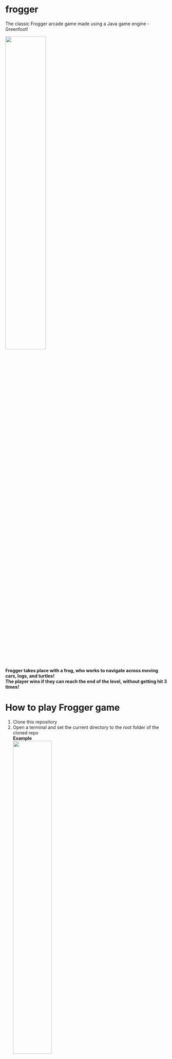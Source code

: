 # frogger
 The classic Frogger arcade game made using a Java game engine - Greenfoot!
 
<img src="https://github.com/kidskoding/Frogger/assets/68204671/57d774b6-40cb-4e2f-a637-56deca1b736c" width="50%" height="50%">
<br /> <br />
<strong>Frogger takes place with a frog, who works to navigate across moving cars, logs, and turtles! 
<br />The player wins if they can reach the end of the level, without getting hit 3 times!</strong>

# How to play Frogger game
<ol>
 <li>Clone this repository</li>
 <li>Open a terminal and set the current directory to the root folder of the cloned repo</li>
 <strong>Example</strong>
 <br />
 <img src="https://github.com/user-attachments/assets/b6389f01-4852-4191-aaa1-451e89938493" width="50%" height="50%">
 <li><strong>Install <a href="https://nodejs.org/en/download/prebuilt-installer">Node</a> and then execute the following commands one by one</strong></li>
 <br />
 <code>cd build</code>
 <br />
 <code>npm run build</code>
 <br /> <br />
 <li><strong>This will create a server on your machine on port 3000. Navigate to localhost:3000 on any browser and enjoy!</strong></li>
</ol>

# Game Elements
<ul>
 <li><strong>Frog</strong> - The frog is the main character of Frogger, who works to navigate across moving cars, logs, and turtles</li>
 <ul>
  <li><strong>A frog asset</strong></li>
  <img src="https://github.com/kidskoding/Frogger/assets/68204671/eb7f99f5-79a7-49dd-bb0b-4da2339bc922">
 </ul>
 
 <li><strong>Cars</strong> - The cars move across the roads, the first part of the obstacle course in Frogger. The frog must safely cross through the roads without getting hit by the cars!</li>
 <ul>
  <li><strong>A car asset</strong></li>
  <img src="https://github.com/kidskoding/Frogger/assets/68204671/0c3b6f85-a2ed-45b8-9fdf-a33a2061437a">
 </ul>
 
 <li><strong>Logs</strong> - The logs move across water, the second part of the obstacle course in Frogger. The frog must safely get on top of the logs without falling into the water!</li>
 <ul>
  <li><strong>A log asset</strong></li>
  <img src="https://github.com/kidskoding/Frogger/assets/68204671/234f7217-95d7-4276-a60d-5ae3f6140008">
 </ul>
 
 <li><strong>Turtles</strong> - Similar to logs, the turtles also move across water. The frog must stand on a turtle to stay alive. However, turtles have a random chance to dive into the water. If the frog stands on a turtle that has dove into the water, it loses a life!
  
  <ul> 
   <li><strong>A turtle below water</strong></li>
   <img src="https://github.com/kidskoding/Frogger/assets/68204671/f7b5a09b-7604-4edb-b77f-ad1b40caf466">
   <li><strong>A turtle above water</strong></li>
   <img src="https://github.com/kidskoding/Frogger/assets/68204671/4cee3877-cc7d-4df1-a5d6-996b8e30630e">
  
  </ul>
</ul>
